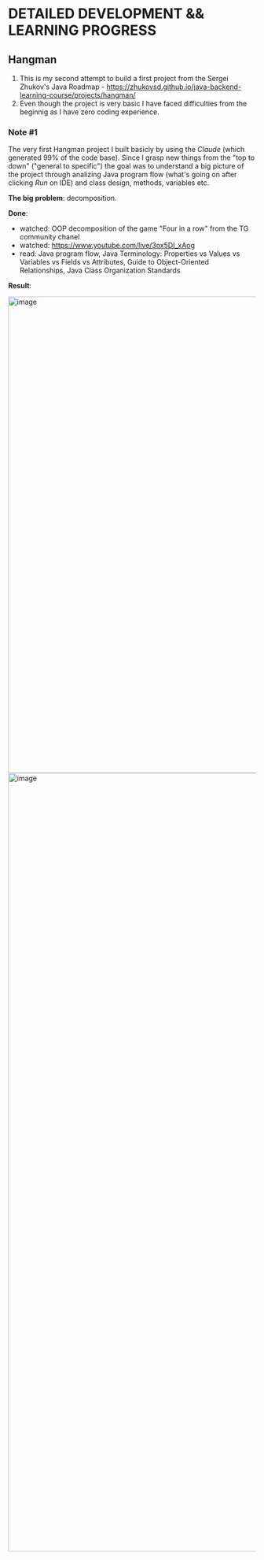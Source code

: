 # DETAILED DEVELOPMENT && LEARNING PROGRESS

## Hangman
1. This is my second attempt to build a first project from the Sergei Zhukov's Java Roadmap - https://zhukovsd.github.io/java-backend-learning-course/projects/hangman/
2. Even though the project is very basic I have faced difficulties from the beginnig as I have zero coding experience.

### Note #1
The very first Hangman project I built basicly by using the _Claude_ (which generated 99% of the code base).
Since I grasp new things from the "top to down" ("general to specific") the goal was to understand a big picture of the project through analizing Java program flow (what's going on after clicking _Run_ on IDE) and class design, methods, variables etc. 

**The big problem**: decomposition.

**Done**:
- watched: OOP decomposition of the game "Four in a row" from the TG community chanel
- watched: https://www.youtube.com/live/3ox5DI_xAog
- read: Java program flow, Java Terminology: Properties vs Values vs Variables vs Fields vs Attributes, Guide to Object-Oriented Relationships, Java Class Organization Standards

**Result**: 

<img width="1426" height="968" alt="image" src="https://github.com/user-attachments/assets/e0311159-9482-404d-919f-98cfcc4ad64b" />

<img width="1624" height="1582" alt="image" src="https://github.com/user-attachments/assets/67b4ff7d-6917-4f32-afbf-029b1a592873" />
